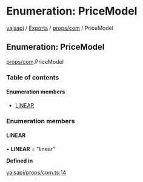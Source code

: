 # Enumeration: PriceModel

[yajsapi](../yajsapi.md) / [Exports](../modules/) / [props/com](../modules/props_com.md) / PriceModel

## Enumeration: PriceModel

[props/com](../modules/props_com.md).PriceModel

### Table of contents

#### Enumeration members

* [LINEAR](props_com.pricemodel.md#linear)

### Enumeration members

#### LINEAR

• **LINEAR** = "linear"

**Defined in**

[yajsapi/props/com.ts:14](https://github.com/golemfactory/yajsapi/blob/8f42a91/yajsapi/props/com.ts#L14)

